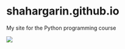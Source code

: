 # shahargarin.github.io

My site for the Python programming course


![ ](https://i.redd.it/r9imxd0clz4c1.jpg)
